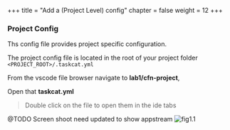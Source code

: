 +++
title = "Add a (Project Level) config"
chapter = false
weight = 12
+++


### Project Config
Ths config file provides project specific configuration.

The project config file is located in the root of your project folder `<PROJECT_ROOT>/.taskcat.yml` 

From the vscode file browser navigate to **lab1/cfn-project**,  


Open that **taskcat.yml** 

>Double click on the file to open them in the ide tabs

@TODO Screen shoot need updated to show appstream
![fig1.1](/10_lab1/images/fig_lab1.1.png)



